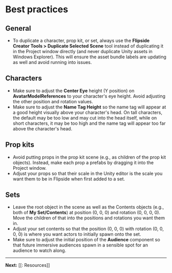 # Best practices

## General

- To duplicate a character, prop kit, or set, always use the **Flipside Creator Tools > Duplicate Selected Scene** tool instead of duplicating it in the Project window directly (and never duplicate Unity assets in Windows Explorer). This will ensure the asset bundle labels are updating as well and avoid running into issues.

## Characters

- Make sure to adjust the **Center Eye** height (Y position) on **AvatarModelReferences** to your character's eye height. Avoid adjusting the other position and rotation values.
- Make sure to adjust the **Name Tag Height** so the name tag will appear at a good height visually above your character's head. On tall characters, the default may be too low and may cut into the head itself, while on short characters, it may be too high and the name tag will appear too far above the character's head.

## Prop kits

- Avoid putting props in the prop kit scene (e.g., as children of the prop kit objects). Instead, make each prop a prefabs by dragging it into the Project window.
- Adjust your props so that their scale in the Unity editor is the scale you want them to be in Flipside when first added to a set.

## Sets

- Leave the root object in the scene as well as the Contents objects (e.g., both of **My Set/Contents**) at position (0, 0, 0) and rotation (0, 0, 0, 0). Move the children of that into the positions and rotations you want them in.
- Adjust your set contents so that the position (0, 0, 0) with rotation (0, 0, 0, 0) is where you want actors to initially spawn onto the set.
- Make sure to adjust the initial position of the **Audience** component so that future immersive audiences spawn in a sensible spot for an audience to watch along.

---

**Next:** [[: Resources]]
